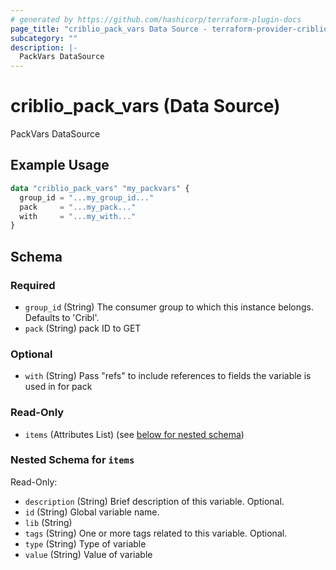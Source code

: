 ```yaml
---
# generated by https://github.com/hashicorp/terraform-plugin-docs
page_title: "criblio_pack_vars Data Source - terraform-provider-criblio"
subcategory: ""
description: |-
  PackVars DataSource
---
```


# criblio_pack_vars (Data Source)

PackVars DataSource

## Example Usage

```terraform
data "criblio_pack_vars" "my_packvars" {
  group_id = "...my_group_id..."
  pack     = "...my_pack..."
  with     = "...my_with..."
}
```

<!-- schema generated by tfplugindocs -->
## Schema

### Required

- `group_id` (String) The consumer group to which this instance belongs. Defaults to 'Cribl'.
- `pack` (String) pack ID to GET

### Optional

- `with` (String) Pass "refs" to include references to fields the variable is used in for pack

### Read-Only

- `items` (Attributes List) (see [below for nested schema](#nestedatt--items))

<a id="nestedatt--items"></a>
### Nested Schema for `items`

Read-Only:

- `description` (String) Brief description of this variable. Optional.
- `id` (String) Global variable name.
- `lib` (String)
- `tags` (String) One or more tags related to this variable. Optional.
- `type` (String) Type of variable
- `value` (String) Value of variable
